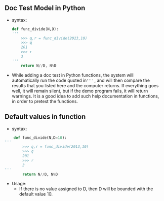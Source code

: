 ## Doc Test Model in Python

* syntax:

  ```python
  def func_divide(N,D):
  '''
      >>> q,r = func_divide(2013,10)
      >>> q
      201
      >>> r
      3
  '''
      return N//D, N%D
  
  ```
  
* While adding a doc test in Python functions, the system will automatically run the code quoted in`'''` , and will then compare the results that you listed here and the computer returns. If everything goes well, it will remain silent, but if the demo program fails, it will return warnings. It is a good idea to add such help documentation in functions, in order to pretest the functions.

## Default values in function

* syntax:

```python
    def func_divide(N,D=10):
'''
        >>> q,r = func_divide(2013,10)
        >>> q
        201
        >>> r
        3
'''
        return N//D, N%D
```

* Usage:
  * If there is no value assigned to D, then D will be bounded with the default value 10.

